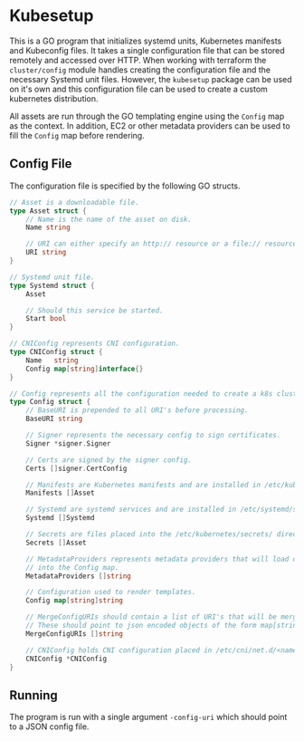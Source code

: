 # Kubesetup

This is a GO program that initializes systemd units, Kubernetes manifests and Kubeconfig files. It takes a single configuration file that can be stored remotely and accessed over HTTP. When working with terraform the `cluster/config` module handles creating the configuration file and the necessary Systemd unit files. However, the `kubesetup` package can be used on it's own and this configuration file can be used to create a custom kubernetes distribution.

All assets are run through the GO templating engine using the `Config` map as the context. In addition, EC2 or other metadata providers can be used to fill the `Config` map before rendering.

## Config File

The configuration file is specified by the following GO structs.

```go
// Asset is a downloadable file.
type Asset struct {
	// Name is the name of the asset on disk.
	Name string

	// URI can either specify an http:// resource or a file:// resource.
	URI string
}

// Systemd unit file.
type Systemd struct {
	Asset

	// Should this service be started.
	Start bool
}

// CNIConfig represents CNI configuration.
type CNIConfig struct {
	Name   string
	Config map[string]interface{}
}

// Config represents all the configuration needed to create a k8s cluster.
type Config struct {
	// BaseURI is prepended to all URI's before processing.
	BaseURI string

	// Signer represents the necessary config to sign certificates.
	Signer *signer.Signer

	// Certs are signed by the signer config.
	Certs []signer.CertConfig

	// Manifests are Kubernetes manifests and are installed in /etc/kubernetes/manifests/
	Manifests []Asset

	// Systemd are systemd services and are installed in /etc/systemd/system/
	Systemd []Systemd

	// Secrets are files placed into the /etc/kubernetes/secrets/ directory.
	Secrets []Asset

	// MetadataProviders represents metadata providers that will load data
	// into the Config map.
	MetadataProviders []string

	// Configuration used to render templates.
	Config map[string]string

	// MergeConfigURIs should contain a list of URI's that will be merged into the main Config map.
	// These should point to json encoded objects of the form map[string]string.
	MergeConfigURIs []string

	// CNIConfig holds CNI configuration placed in /etc/cni/net.d/<name>.
	CNIConfig *CNIConfig
}
```

## Running

The program is run with a single argument `-config-uri` which should point to a JSON config file.
